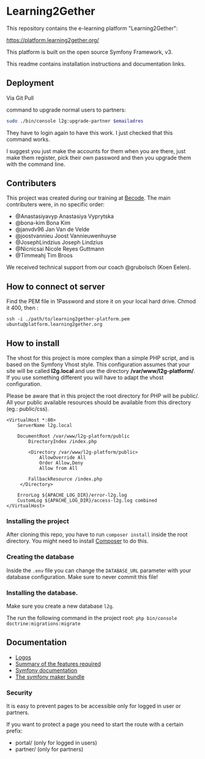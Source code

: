 # Learning2Gether

This repository contains the e-learning platform "Learning2Gether":

https://platform.learning2gether.org/

This platform is built on the open source Symfony Framework, v3.

This readme contains installation instructions and documentation links.

## Deployment

Via Git Pull

command to upgrade normal users to partners:

```bash
sudo ./bin/console l2g:upgrade-partner $emailadres
```

They have to login again to have this work. I just checked that this command works.

I suggest you just make the accounts for them when you are there, just make them register, pick their own password and then you upgrade them with the command line.

## Contributers

This project was created during our training at [Becode](http://becode.org).
The main contributers were, in no specific order:

- @Anastasiyavyp Anastasiya Vyprytska
- @bona-kim Bona Kim
- @janvdv96 Jan Van de Velde
- @joostvannieu Joost Vannieuwenhuyse
- @JosephLindzius Joseph Lindzius
- @Nicnicsai Nicole Reyes Guttmann
- @Timmeahj Tim Broos

We received technical support from our coach @grubolsch (Koen Eelen).

## How to connect ot server

Find the PEM file in 1Password and store it on your local hard drive. Chmod it 400, then :

```
ssh -i ./path/to/learning2gether-platform.pem ubuntu@platform.learning2gether.org
```

## How to install

The vhost for this project is more complex than a simple PHP script, and is based on the Symfony Vhost style.
This configuration assumes that your site will be called **l2g.local** and use the directory **/var/www/l2g-platform/**. If you use something different you will have to adapt the vhost configuration.

Please be aware that in this project the root directory for PHP will be public/. All your public available resources should be available from this directory (eg.: public/css).

```apacheconfig
<VirtualHost *:80>
	ServerName l2g.local

	DocumentRoot /var/www/l2g-platform/public
        DirectoryIndex /index.php

        <Directory /var/www/l2g-platform/public>
        	AllowOverride All
        	Order Allow,Deny
       		Allow from All

		FallbackResource /index.php
	 </Directory>

	ErrorLog ${APACHE_LOG_DIR}/error-l2g.log
	CustomLog ${APACHE_LOG_DIR}/access-l2g.log combined
</VirtualHost>
```

### Installing the project

After cloning this repo, you have to run `composer install` inside the root directory. You might need to install [Composer](https://getcomposer.org/download/) to do this.

### Creating the database

Inside the `.env` file you can change the `DATABASE_URL` parameter with your database configuration. Make sure to never commit this file!

### Installing the database.

Make sure you create a new database `l2g`.

The run the following command in the project root:
`php bin/console doctrine:migrations:migrate`

## Documentation

- [Logos](https://drive.google.com/open?id=1vpV13Va6My1ITQnwXOLbVLUsE1hiwB2x)
- [Summary of the features required](https://docs.google.com/document/d/1Zps_QZvev8AFjrzgFvTFNxEYxrnZHyXtU2FgkRBko6U/edit?usp=sharing)
- [Symfony documentation](https://symfony.com/doc/current/index.html)
- [The symfony maker bundle](https://symfony.com/doc/current/bundles/SymfonyMakerBundle/index.html)

### Security

It is easy to prevent pages to be accessible only for logged in user or partners.

If you want to protect a page you need to start the route with a certain prefix:

- portal/ (only for logged in users)
- partner/ (only for partners)
